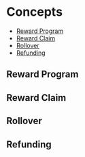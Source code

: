 <!--
order: 1
-->

# Concepts

<!-- TOC -->
  - [Reward Program](#reward-program)
  - [Reward Claim](#reward-claim)
  - [Rollover](#rollover)
  - [Refunding](#refunding)

## Reward Program

## Reward Claim

## Rollover

## Refunding
